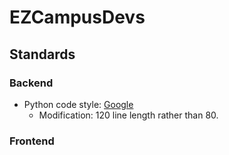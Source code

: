 # EZCampusDevs

## Standards

### Backend

- Python code style: [Google](https://google.github.io/styleguide/pyguide.html)
    - Modification: 120 line length rather than 80.

### Frontend
